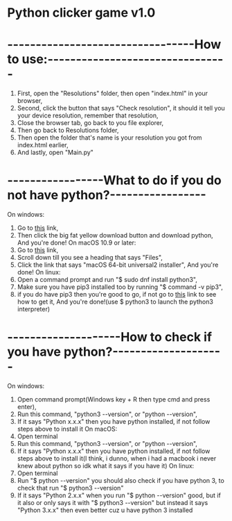 # Python clicker game v1.0
# ---------------------------------How to use:--------------------------------
1. First, open the "Resolutions" folder, then open "index.html" in your browser,
2. Second, click the button that says "Check resolution", it should it tell you your device resolution, remember that resolution,
3. Close the browser tab, go back to you file explorer,
4. Then go back to Resolutions folder,
5. Then open the folder that's name is your resolution you got from index.html earlier,
6. And lastly, open "Main.py"
# -----------------What to do if you do not have python?-----------------
On windows:
1. Go to [this](https://www.python.org/downloads/) link,
2. Then click the big fat yellow download button and download python,
And you're done!
On macOS 10.9 or later:
1. Go to [this](https://www.python.org/downloads/release/python-3102/) link,
2. Scroll down till you see a heading that says "Files",
3. Click the link that says "macOS 64-bit universal2 installer",
And you're done!
On linux:
1. Open a command prompt and run "$ sudo dnf install python3",
2. Make sure you have pip3 installed too by running "$ command -v pip3",
3. if you do have pip3 then you're good to go, if not go to [this](https://pip.pypa.io/en/latest/installing/) link to see how to get it,
And you're done!(use $ python3 to launch the python3 interpreter)
# --------------------How to check if you have python?--------------------
On windows:
1. Open command prompt(Windows key + R then type cmd and press enter),
2. Run this command, "python3 --version", or "python --version",
3. If it says "Python x.x.x" then you have python installed, if not follow steps above to install it
On macOS:
1. Open terminal
2. Run this command, "python3 --version", or "python --version",
3. If it says "Python x.x.x" then you have python installed, if not follow steps above to install it(I think, i dunno, when i had a macbook i never knew about python so idk what it says if you have it)
On linux:
1. Open terminal
2. Run "$ python --version" you should also check if you have python 3, to check that run "$ python3 --version"
3. If it says "Python 2.x.x" when you run "$ python --version" good, but if it also or only says it with "$ python3 --version" but instead it says "Python 3.x.x" then even better cuz u have python 3 installed
